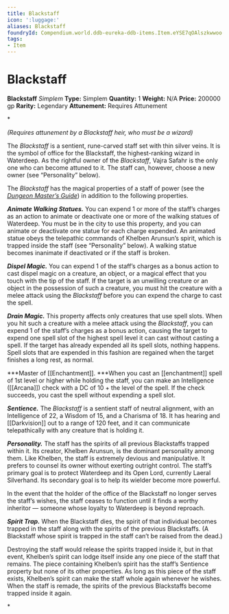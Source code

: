 ```yaml
---
title: Blackstaff
icon: ':luggage:'
aliases: Blackstaff
foundryId: Compendium.world.ddb-eureka-ddb-items.Item.eYSE7qOAlszkwwoo
tags:
- Item
---
```


# Blackstaff

**Blackstaff**
_Simplem_
**Type:** Simplem
**Quantity:** 1
**Weight:** N/A
**Price:** 200000 gp
**Rarity:** Legendary
**Attunement:** Requires Attunement

*<div class="item-attunement"><i>(Requires attunement by a Blackstaff heir, who must be a wizard)</i><p>The *Blackstaff* is a sentient, rune-carved staff set with thin silver veins. It is the symbol of office for the Blackstaff, the highest-ranking wizard in Waterdeep. As the rightful owner of the *Blackstaff*, Vajra Safahr is the only one who can become attuned to it. The staff can, however, choose a new owner (see “Personality” below).

The *Blackstaff* has the magical properties of a staff of power (see the *<a href="https://www.dndbeyond.com/sources/dmg">Dungeon Master’s Guide</a>*) in addition to the following properties.

***Animate Walking Statues.*** You can expend 1 or more of the staff’s charges as an action to animate or deactivate one or more of the walking statues of Waterdeep. You must be in the city to use this property, and you can animate or deactivate one statue for each charge expended. An animated statue obeys the telepathic commands of Khelben Arunsun’s spirit, which is trapped inside the staff (see “Personality” below). A walking statue becomes inanimate if deactivated or if the staff is broken.

***Dispel Magic.*** You can expend 1 of the staff’s charges as a bonus action to cast dispel magic on a creature, an object, or a magical effect that you touch with the tip of the staff. If the target is an unwilling creature or an object in the possession of such a creature, you must hit the creature with a melee attack using the *Blackstaff* before you can expend the charge to cast the spell.

***Drain Magic.*** This property affects only creatures that use spell slots. When you hit such a creature with a melee attack using the *Blackstaff*, you can expend 1 of the staff’s charges as a bonus action, causing the target to expend one spell slot of the highest spell level it can cast without casting a spell. If the target has already expended all its spell slots, nothing happens. Spell slots that are expended in this fashion are regained when the target finishes a long rest, as normal.

***Master of [[Enchantment]]. ***When you cast an [[enchantment]] spell of 1st level or higher while holding the staff, you can make an Intelligence ([[Arcana]]) check with a DC of 10 + the level of the spell. If the check succeeds, you cast the spell without expending a spell slot.

***Sentience.*** The *Blackstaff* is a sentient staff of neutral alignment, with an Intelligence of 22, a Wisdom of 15, and a Charisma of 18. It has hearing and [[Darkvision]] out to a range of 120 feet, and it can communicate telepathically with any creature that is holding it.

***Personality.*** The staff has the spirits of all previous Blackstaffs trapped within it. Its creator, Khelben Arunsun, is the dominant personality among them. Like Khelben, the staff is extremely devious and manipulative. It prefers to counsel its owner without exerting outright control. The staff’s primary goal is to protect Waterdeep and its Open Lord, currently Laeral Silverhand. Its secondary goal is to help its wielder become more powerful.

In the event that the holder of the office of the Blackstaff no longer serves the staff’s wishes, the staff ceases to function until it finds a worthy inheritor — someone whose loyalty to Waterdeep is beyond reproach.

***Spirit Trap.*** When the Blackstaff dies, the spirit of that individual becomes trapped in the staff along with the spirits of the previous Blackstaffs. (A Blackstaff whose spirit is trapped in the staff can’t be raised from the dead.)

Destroying the staff would release the spirits trapped inside it, but in that event, Khelben’s spirit can lodge itself inside any one piece of the staff that remains. The piece containing Khelben’s spirit has the staff’s Sentience property but none of its other properties. As long as this piece of the staff exists, Khelben’s spirit can make the staff whole again whenever he wishes. When the staff is remade, the spirits of the previous Blackstaffs become trapped inside it again.</p>*